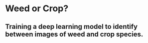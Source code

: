 # Weed or Crop?
## Training a deep learning model to identify between images of weed and crop species.
